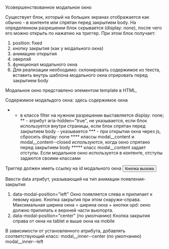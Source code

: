 Усовершенствованное модальное окно

Существует блок, который на больших экранах отображается как обычно - в контенте или спрятан перед закрытием body.
На определенном разрешении блок скрывается (display: none), после чего его можно открыть
по нажатию на триггер.
При этом блок получает:
1. position: fixed
2. кнопку закрытия (как у модального окна)
3. анимацию открытия
4. оверлэй
5. функционал модального окна
6. Для реализации необходимо:
      склонировать содержимое из текста,
      вставить внутрь шаблона модального окна
      отрировать перед закрытием body


Модальное окно представлено элементом template в HTML,
<template id="modal">
  <div class="modal" id="modalChooseCity">
    <div class="modal__inner modal__inner--center" role="dialog" aria-modal="true">
      сюда будем вставлять содержимое

      <button class="button button--modal-close modal__close-button" type="button">
        <svg class="button__close-icon" width="48" height="48">
          <use xlink:href="img/svg/_sprite.svg#icon-close"></use>
        </svg>
      </button>
    </div>
  </div>
</template>


Содержимое модальдого окна:
<secton class="modal__content modal__content--closed filter" aria-hidden="true" id="modalFilter">
  здесь содержимое окна
</secton>
* - в классе filter на нужном разрешении выставляется display: none;
** - атрибут aria-hidden="true", не указывается, если блок используется внутри страницы,
если блок спрятан перед закрытием body - указывается
*** - при открытии окна через js, сбросить display: none
**** классы modal__content и modal__content--closed используются, когда окно спрятано перед закрытием body
***** класс modal__content задает отступы. Если модальное окно используется в контенте, отступы задаются своими классами


Триггер должен иметь ссылку на id модального окна
<button data-modal="#modalChooseCity">Кнопка вызова</button>


Ввести data атрибут, указывающий на тип анимации появления-закрытия
1. data-modal-position="left"
Окно появляется слева и прилипает к левому краю. Кнопка закрытия при этом снаружи-справа.
Максимальная ширина окна = ширина окна + кнопки
upd: окно должно прилипать к верхней части вьюпорта.
2. data-modal-position="center" (по умолчанию)
Кнопка закрытия справа от окна на tablet и выше окна на mobile

В зависимости от установленного атрибута, добавлять соответствующий класс:
modal__inner--center (по умолчанию)
modal__inner--left
